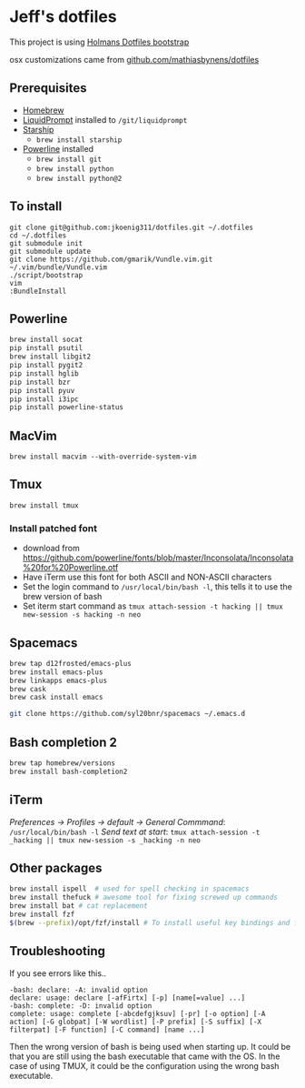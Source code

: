 Jeff's dotfiles
===============

This project is using [Holmans Dotfiles bootstrap](https://github.com/holman/dotfiles)

osx customizations came from [github.com/mathiasbynens/dotfiles](https://github.com/mathiasbynens/dotfiles/blob/master/.osx)

## Prerequisites

- [Homebrew](https://brew.sh)
- [LiquidPrompt](https://github.com/nojhan/liquidprompt) installed to `/git/liquidprompt`
- [Starship](https://starship.rs)
  - `brew install starship`
- [Powerline](https://powerline.readthedocs.org/en/latest/installation.html) installed
  - `brew install git`
  - `brew install python`
  - `brew install python@2`

## To install

    git clone git@github.com:jkoenig311/dotfiles.git ~/.dotfiles
    cd ~/.dotfiles
    git submodule init
    git submodule update
    git clone https://github.com/gmarik/Vundle.vim.git ~/.vim/bundle/Vundle.vim
    ./script/bootstrap
    vim
    :BundleInstall

## Powerline

```bash
brew install socat
pip install psutil
brew install libgit2
pip install pygit2
pip install hglib
pip install bzr
pip install pyuv
pip install i3ipc
pip install powerline-status
```

## MacVim

`brew install macvim --with-override-system-vim`

## Tmux

`brew install tmux`

### Install patched font

- download from https://github.com/powerline/fonts/blob/master/Inconsolata/Inconsolata%20for%20Powerline.otf
- Have iTerm use this font for both ASCII and NON-ASCII characters
- Set the login command to `/usr/local/bin/bash -l`, this tells it to use the brew version of bash
- Set iterm start command as `tmux attach-session -t hacking || tmux new-session -s hacking -n neo`

## Spacemacs

```bash
brew tap d12frosted/emacs-plus
brew install emacs-plus
brew linkapps emacs-plus
brew cask
brew cask install emacs

git clone https://github.com/syl20bnr/spacemacs ~/.emacs.d
```

## Bash completion 2

```bash
brew tap homebrew/versions
brew install bash-completion2
```

## iTerm

*Preferences -> Profiles -> default -> General*
*Commmand*: `/usr/local/bin/bash -l`
*Send text at start*: `tmux attach-session -t _hacking || tmux new-session -s _hacking -n neo`

## Other packages

```bash
brew install ispell  # used for spell checking in spacemacs
brew install thefuck # awesome tool for fixing screwed up commands
brew install bat # cat replacement
brew install fzf
$(brew --prefix)/opt/fzf/install # To install useful key bindings and fuzzy completion:
```

## Troubleshooting

If you see errors like this..

```
-bash: declare: -A: invalid option
declare: usage: declare [-afFirtx] [-p] [name[=value] ...]
-bash: complete: -D: invalid option
complete: usage: complete [-abcdefgjksuv] [-pr] [-o option] [-A action] [-G globpat] [-W wordlist] [-P prefix] [-S suffix] [-X filterpat] [-F function] [-C command] [name ...]
```

Then the wrong version of bash is being used when starting up. It could be that
you are still using the bash executable that came with the OS. In the case of using
TMUX, it could be the configuration using the wrong bash executable.
